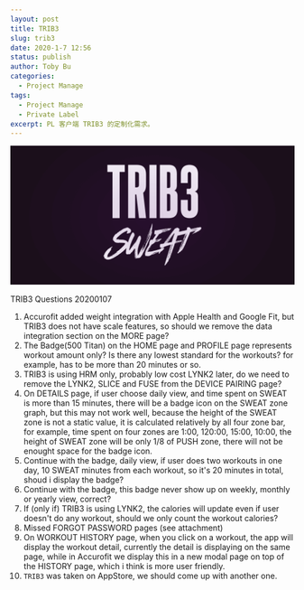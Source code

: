 ```yaml
---
layout: post
title: TRIB3
slug: trib3
date: 2020-1-7 12:56
status: publish
author: Toby Bu
categories:
  - Project Manage
tags:
  - Project Manage
  - Private Label
excerpt: PL 客户端 TRIB3 的定制化需求。
---
```


![TRIB3](./images/trib3-500.png)

TRIB3 Questions 20200107

1. Accurofit added weight integration with Apple Health and Google Fit, but TRIB3 does not have scale features, so should we remove the data integration section on the MORE page?
2. The Badge(500 Titan) on the HOME page and PROFILE page represents workout amount only? Is there any lowest standard for the workouts? for example, has to be more than 20 minutes or so.
3. TRIB3 is using HRM only, probably low cost LYNK2 later, do we need to remove the LYNK2, SLICE and FUSE from the DEVICE PAIRING page?
4. On DETAILS page, if user choose daily view, and time spent on SWEAT is more than 15 minutes, there will be a badge icon on the SWEAT zone graph, but this may not work well, because the height of the SWEAT zone is not a static value, it is calculated relatively by all four zone bar, for example, time spent on four zones are 1:00, 120:00, 15:00, 10:00, the height of SWEAT zone will be only 1/8 of PUSH zone, there will not be enought space for the badge icon.
5. Continue with the badge, daily view, if user does two workouts in one day, 10 SWEAT minutes from each workout, so it's 20 minutes in total, shoud i display the badge?
6. Continue with the badge, this badge never show up on weekly, monthly or yearly view, correct?
7. If (only if) TRIB3 is using LYNK2, the calories will update even if user doesn't do any workout, should we only count the workout calories?
8. Missed FORGOT PASSWORD pages (see attachment)
9. On WORKOUT HISTORY page, when you click on a workout, the app will display the workout detail, currently the detail is displaying on the same page, while in Accurofit we display this in a new modal page on top of the HISTORY page, which i think is more user friendly.
10. `TRIB3` was taken on AppStore, we should come up with another one.
